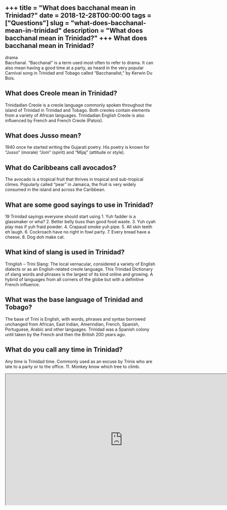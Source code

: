 +++
title = "What does bacchanal mean in Trinidad?"
date = 2018-12-28T00:00:00
tags = ["Questions"]
slug = "what-does-bacchanal-mean-in-trinidad"
description = "What does bacchanal mean in Trinidad?"
+++
What does bacchanal mean in Trinidad?
-------------------------------------

drama  
Bacchanal. “Bacchanal” is a term used most often to refer to drama. It can also mean having a good time at a party, as heard in the very popular Carnival song in Trinidad and Tobago called “Bacchanalist,” by Kerwin Du Bois.

What does Creole mean in Trinidad?
----------------------------------

Trinidadian Creole is a creole language commonly spoken throughout the island of Trinidad in Trinidad and Tobago. Both creoles contain elements from a variety of African languages. Trinidadian English Creole is also influenced by French and French Creole (Patois).

What does Jusso mean?
---------------------

1940 once he started writing the Gujarati poetry. His poetry is known for “Jusso” (morale) “Jom” (spirit) and “Mijaj” (attitude or style).

What do Caribbeans call avocados?
---------------------------------

The avocado is a tropical fruit that thrives in tropical and sub-tropical climes. Popularly called “pear” in Jamaica, the fruit is very widely consumed in the island and across the Caribbean.

What are some good sayings to use in Trinidad?
----------------------------------------------

19 Trinidad sayings everyone should start using 1. Yuh fadder is a glassmaker or wha? 2. Better belly buss than good food waste. 3. Yuh cyah play mas if yuh fraid powder. 4. Crapaud smoke yuh pipe. 5. All skin teeth eh laugh. 6. Cockroach have no right in fowl party. 7. Every bread have a cheese. 8. Dog doh make cat.

What kind of slang is used in Trinidad?
---------------------------------------

Tringlish – Trini Slang: The local vernacular, considered a variety of English dialects or as an English-related creole language. This Trinidad Dictionary of slang words and phrases is the largest of its kind online and growing. A hybrid of languages from all corners of the globe but with a definitive French influence.

What was the base language of Trinidad and Tobago?
--------------------------------------------------

The base of Trini is English, with words, phrases and syntax borrowed unchanged from African, East Indian, Amerindian, French, Spanish, Portuguese, Arabic and other languages. Trinidad was a Spanish colony until taken by the French and then the British 200 years ago.

What do you call any time in Trinidad?
--------------------------------------

Any time is Trinidad time. Commonly used as an excuse by Trinis who are late to a party or to the office. 11. Monkey know which tree to climb.

<iframe allow="accelerometer; autoplay; clipboard-write; encrypted-media; gyroscope; picture-in-picture" allowfullscreen="" class="__youtube_prefs__  epyt-is-override  no-lazyload" data-no-lazy="1" data-origheight="433" data-origwidth="770" data-skipgform_ajax_framebjll="" height="433" id="_ytid_60403" loading="lazy" src="https://www.youtube.com/embed/CMIXAqAy5HE?enablejsapi=1&autoplay=0&cc_load_policy=0&cc_lang_pref=&iv_load_policy=1&loop=0&modestbranding=0&rel=1&fs=1&playsinline=0&autohide=2&theme=dark&color=red&controls=1&" title="YouTube player" width="770"></iframe>